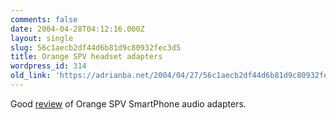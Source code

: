 ```yaml
---
comments: false
date: 2004-04-28T04:12:16.000Z
layout: single
slug: 56c1aecb2df44d6b81d9c80932fec3d5
title: Orange SPV headset adapters
wordpress_id: 314
old_link: 'https://adrianba.net/2004/04/27/56c1aecb2df44d6b81d9c80932fec3d5/'
---
```

Good
[
review](http://www.coolsmartphone.com/index.php?option=articles&task=viewarticle&artid=7&Itemid=3) of Orange SPV SmartPhone audio adapters.
